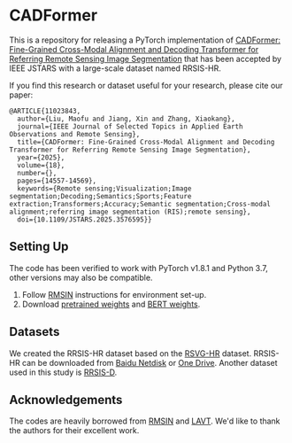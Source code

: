 # CADFormer

This is a repository for releasing a PyTorch implementation of [CADFormer: Fine-Grained Cross-Modal Alignment and Decoding Transformer for Referring Remote Sensing Image Segmentation](https://ieeexplore.ieee.org/abstract/document/11023843) that has been accepted by IEEE JSTARS with a large-scale dataset named RRSIS-HR.

If you find this research or dataset useful for your research, please cite our paper:
```
@ARTICLE{11023843,
  author={Liu, Maofu and Jiang, Xin and Zhang, Xiaokang},
  journal={IEEE Journal of Selected Topics in Applied Earth Observations and Remote Sensing}, 
  title={CADFormer: Fine-Grained Cross-Modal Alignment and Decoding Transformer for Referring Remote Sensing Image Segmentation}, 
  year={2025},
  volume={18},
  number={},
  pages={14557-14569},
  keywords={Remote sensing;Visualization;Image segmentation;Decoding;Semantics;Sports;Feature extraction;Transformers;Accuracy;Semantic segmentation;Cross-modal alignment;referring image segmentation (RIS);remote sensing},
  doi={10.1109/JSTARS.2025.3576595}}
```


## Setting Up

The code has been verified to work with PyTorch v1.8.1 and Python 3.7, other versions may also be compatible.

1. Follow [RMSIN](https://github.com/Lsan2401/RMSIN) instructions for environment set-up.
2. Download [pretrained weights](https://github.com/SwinTransformer/storage/releases/download/v1.0.0/swin_base_patch4_window12_384_22k.pth) and [BERT weights](https://huggingface.co/google-bert/bert-base-uncased).

## Datasets

We created the RRSIS-HR dataset based on the [RSVG-HR](https://github.com/LANMNG/LQVG) dataset. RRSIS-HR can be downloaded from [Baidu Netdisk](https://pan.baidu.com/s/1VG6sxkOuzeWelE7zkVv1Sw?pwd=wust) or [One Drive](https://onedrive.live.com/?ls=true&cid=9D2E24A3EBA4223F&id=9D2E24A3EBA4223F%21s9594f91279ad492d8d8ed1c3e8d628e5&parId=root&o=OneUp).
Another dataset used in this study is [RRSIS-D](https://drive.google.com/drive/folders/1Xqi3Am2Vgm4a5tHqiV9tfaqKNovcuK3A).

## Acknowledgements

The codes are heavily borrowed from [RMSIN](https://github.com/Lsan2401/RMSIN) and [LAVT](https://github.com/yz93/LAVT-RIS). We'd like to thank the authors for their excellent work.
